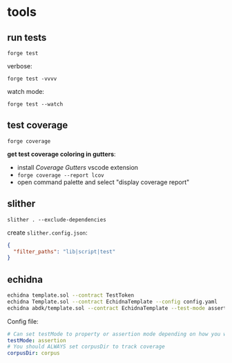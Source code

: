 # tools

## run tests

`forge test`

verbose:

`forge test -vvvv`

watch mode:

`forge test --watch`

## test coverage

`forge coverage`

**get test coverage coloring in gutters**:

- install _Coverage Gutters_ vscode extension
- `forge coverage --report lcov`
- open command palette and select "display coverage report"

## slither

`slither . --exclude-dependencies`

create `slither.config.json`:

```json
{
  "filter_paths": "lib|script|test"
}
```

## echidna

```zsh
echidna template.sol --contract TestToken
echidna Template.sol --contract EchidnaTemplate --config config.yaml
echidna abdk/template.sol --contract EchidnaTemplate --test-mode assertion
```

Config file:

```yaml
# Can set testMode to property or assertion mode depending on how you want to test the system's properties
testMode: assertion
# You should ALWAYS set corpusDir to track coverage
corpusDir: corpus
```
